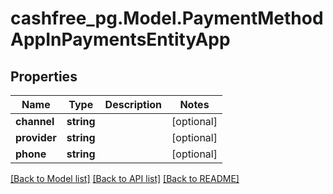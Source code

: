 # cashfree_pg.Model.PaymentMethodAppInPaymentsEntityApp

## Properties

Name | Type | Description | Notes
------------ | ------------- | ------------- | -------------
**channel** | **string** |  | [optional] 
**provider** | **string** |  | [optional] 
**phone** | **string** |  | [optional] 

[[Back to Model list]](../README.md#documentation-for-models) [[Back to API list]](../README.md#documentation-for-api-endpoints) [[Back to README]](../README.md)

